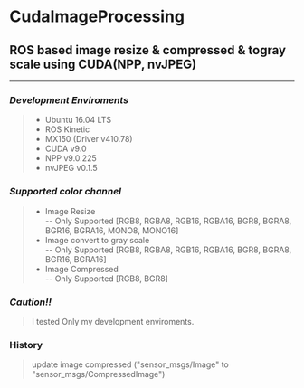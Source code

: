 # CudaImageProcessing

## ROS based image resize & compressed & togray scale using CUDA(NPP, nvJPEG)

----------------------------

### ***Development Enviroments***

>  - Ubuntu 16.04 LTS
>  - ROS Kinetic
>  - MX150 (Driver v410.78)
>  - CUDA v9.0
>  - NPP v9.0.225
>  - nvJPEG  v0.1.5

### ***Supported color channel***

> - Image Resize\
> -- Only Supported [RGB8, RGBA8, RGB16, RGBA16, BGR8, BGRA8, BGR16, BGRA16, MONO8, MONO16]
> - Image convert to gray scale\
> -- Only Supported [RGB8, RGBA8, RGB16, RGBA16, BGR8, BGRA8, BGR16, BGRA16]  
> - Image Compressed\
> -- Only Supported [RGB8, BGR8]  

### ***Caution!!***

> I tested Only my development enviroments.

### History

> update image compressed ("sensor_msgs/Image" to "sensor_msgs/CompressedImage")